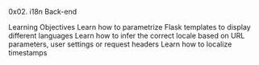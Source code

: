 0x02. i18n
Back-end

Learning Objectives
Learn how to parametrize Flask templates to display different languages
Learn how to infer the correct locale based on URL parameters, user settings or request headers
Learn how to localize timestamps
